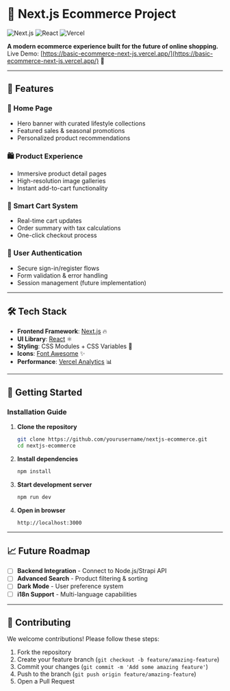 
# 🚀 Next.js Ecommerce Project

![Next.js](https://img.shields.io/badge/Next.js-13.5.6-black?logo=next.js&style=flat)
![React](https://img.shields.io/badge/React-18.2.0-blue?logo=react&style=flat)
![Vercel](https://img.shields.io/badge/Deployed_on-Vercel-black?logo=vercel&style=flat)

**A modern ecommerce experience built for the future of online shopping.**  
Live Demo: [https://basic-ecommerce-next-js.vercel.app/](https://basic-ecommerce-next-js.vercel.app/) 🔗

---

## 🌟 Features

### 🏡 Home Page
- Hero banner with curated lifestyle collections
- Featured sales & seasonal promotions
- Personalized product recommendations

### 🛍️ Product Experience
- Immersive product detail pages
- High-resolution image galleries
- Instant add-to-cart functionality

### 🛒 Smart Cart System
- Real-time cart updates
- Order summary with tax calculations
- One-click checkout process

### 🔐 User Authentication
- Secure sign-in/register flows
- Form validation & error handling
- Session management (future implementation)

---

## 🛠️ Tech Stack

- **Frontend Framework**: [Next.js](https://nextjs.org/) 🔥
- **UI Library**: [React](https://react.dev/) ⚛️
- **Styling**: CSS Modules + CSS Variables 🎨
- **Icons**: [Font Awesome](https://fontawesome.com/) ✨
- **Performance**: [Vercel Analytics](https://vercel.com/analytics) 📊

---

## 🚀 Getting Started

### Installation Guide

1. **Clone the repository**
   ```bash
   git clone https://github.com/yourusername/nextjs-ecommerce.git
   cd nextjs-ecommerce
   ```

2. **Install dependencies**
   ```bash
   npm install
   ```

3. **Start development server**
   ```bash
   npm run dev
   ```

4. **Open in browser**
   ```
   http://localhost:3000
   ```

---

## 📈 Future Roadmap

- [ ] **Backend Integration** - Connect to Node.js/Strapi API
- [ ] **Advanced Search** - Product filtering & sorting
- [ ] **Dark Mode** - User preference system
- [ ] **i18n Support** - Multi-language capabilities

---

## 🤝 Contributing

We welcome contributions! Please follow these steps:
1. Fork the repository
2. Create your feature branch (`git checkout -b feature/amazing-feature`)
3. Commit your changes (`git commit -m 'Add some amazing feature'`)
4. Push to the branch (`git push origin feature/amazing-feature`)
5. Open a Pull Request
